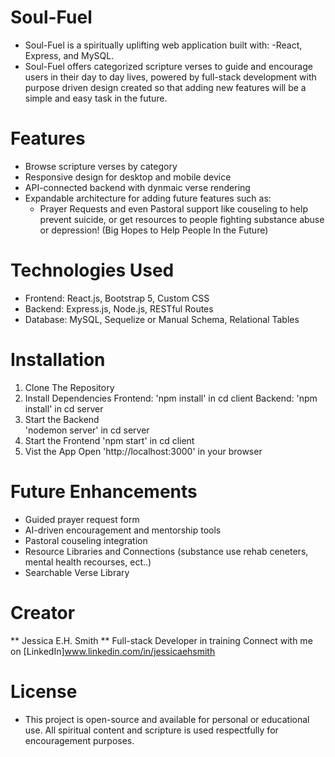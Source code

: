 # Soul-Fuel
* Soul-Fuel is a spiritually uplifting web application built with:
  -React, Express, and MySQL.
* Soul-Fuel offers categorized scripture verses to guide and encourage users in their day to day lives, 
  powered by full-stack development with purpose driven design created so that adding new features will
  be a simple and easy task in the future. 

# Features
* Browse scripture verses by category
* Responsive design for desktop and mobile device
* API-connected backend with dynmaic verse  rendering
* Expandable architecture for adding future features such as:
  - Prayer Requests and even Pastoral support like couseling to help prevent suicide, or get resources to 
    people fighting substance abuse or depression! (Big Hopes to Help People In the Future)


# Technologies Used
* Frontend: React.js, Bootstrap 5, Custom CSS
* Backend: Express.js, Node.js, RESTful Routes
* Database: MySQL, Sequelize or Manual Schema, Relational Tables

# Installation
1. Clone The Repository
2. Install Dependencies
   Frontend: 'npm install' in cd client
   Backend:  'npm install' in cd server
3. Start the Backend   
   'nodemon server' in cd server
4. Start the Frontend 
   'npm start' in cd client
5. Vist the App
   Open 'http://localhost:3000' in your browser

# Future Enhancements
* Guided prayer request form
* AI-driven encouragement and mentorship tools 
* Pastoral couseling integration
* Resource Libraries and Connections (substance use rehab ceneters, mental health recourses, ect..)      
* Searchable Verse Library

# Creator 
** Jessica E.H. Smith **
Full-stack Developer in training
Connect with me on [LinkedIn]www.linkedin.com/in/jessicaehsmith

# License 
* This project is open-source and available for personal or educational use. All spiritual content and scripture 
  is used respectfully for encouragement  purposes.
